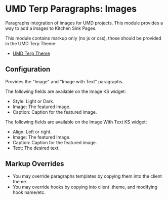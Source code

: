 # UMD Terp Paragraphs: Images

Paragraphs integration of images for UMD projects. This module provides a way to add a images to Kitchen Sink Pages.

This module contains markup only (no js or css), those should be provided in the UMD Terp Theme:

- [UMD Terp Theme](https://github.com/UMD-Digital/umd_terp)

## Configuration

Provides the "Image" and "Image with Text" paragraphs.

The following fields are available on the Image KS widget:

- Style: Light or Dark.
- Image: The featured Image.
- Caption: Caption for the featured image.

The following fields are available on the Image With Text KS widget:

- Align: Left or right.
- Image: The featured Image.
- Caption: Caption for the featured image.
- Text: The desired text.

## Markup Overrides

- You may override paragraphs templates by copying them into the client theme.
- You may override hooks by copying into client .theme, and modifying hook name/etc.
